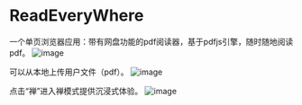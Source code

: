ReadEveryWhere
=================

一个单页浏览器应用：带有网盘功能的pdf阅读器，基于pdfjs引擎，随时随地阅读pdf。
![image](https://user-images.githubusercontent.com/28701534/109947043-dc5f0f00-7d13-11eb-8df9-682c46c7a232.png)

可以从本地上传用户文件（pdf）。
![image](https://user-images.githubusercontent.com/28701534/109948503-5c39a900-7d15-11eb-9954-74a1fd1d2e3d.png)

点击“禅”进入禅模式提供沉浸式体验。
![image](https://user-images.githubusercontent.com/28701534/109947091-e8e36780-7d13-11eb-9384-871e31015255.png)
